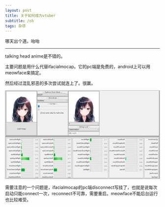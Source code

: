```yaml
---
layout: post
title: 关于如何成为vtuber
subtitle: /oh
tags: 杂项
---
```


哪天出个道。咍咍

-----

talking head anime是不错的。

主要问题是用什么代替ifacialmocap。它的pc端是免费的，android上可以用meowface来搞定。

然后经过混乱邪恶的多次尝试就连上了。很赢。

![img](/img/2023-02-03-how-to-be-a-vtuber/img.png)

需要注意的一个问题是，ifacialmocap的pc端disconnect写挂了，也就是说每次启动只能connect一次，reconnect不可靠，需要重启。meowface不能后台运行也比较难受。
